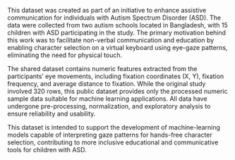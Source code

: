 This dataset was created as part of an initiative to enhance assistive communication for individuals with Autism Spectrum Disorder (ASD). The data were collected from two autism schools located in Bangladesh, with 15 children with ASD participating in the study. The primary motivation behind this work was to facilitate non-verbal communication and education by enabling character selection on a virtual keyboard using eye-gaze patterns, eliminating the need for physical touch.

The shared dataset contains numeric features extracted from the participants’ eye movements, including fixation coordinates (X, Y), fixation frequency, and average distance to fixation. While the original study involved 320 rows, this public dataset provides only the processed numeric sample data suitable for machine learning applications. All data have undergone pre-processing, normalization, and exploratory analysis to ensure reliability and usability.

This dataset is intended to support the development of machine-learning models capable of interpreting gaze patterns for hands-free character selection, contributing to more inclusive educational and communicative tools for children with ASD.
